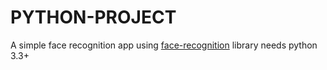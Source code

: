 # PYTHON-PROJECT
A simple face recognition app using [face-recognition](https://face-recognition.readthedocs.io/) library
needs python 3.3+
